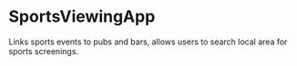 # SportsViewingApp
Links sports events to pubs and bars, allows users to search local area for sports screenings.
